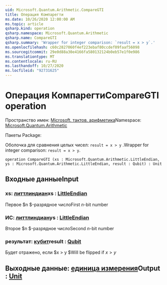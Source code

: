 ```yaml
---
uid: Microsoft.Quantum.Arithmetic.CompareGTI
title: Операция Компарегти
ms.date: 10/26/2020 12:00:00 AM
ms.topic: article
qsharp.kind: operation
qsharp.namespace: Microsoft.Quantum.Arithmetic
qsharp.name: CompareGTI
qsharp.summary: 'Wrapper for integer comparison: `result = x > y`.'
ms.openlocfilehash: c60c2827060f4ef223ebaf80ccdef09faaf56098
ms.sourcegitcommit: 29e0d88a30e4166fa580132124b0eb57e1f0e986
ms.translationtype: MT
ms.contentlocale: ru-RU
ms.lasthandoff: 10/27/2020
ms.locfileid: "92731625"
---
```

# <a name="comparegti-operation"></a><span data-ttu-id="d49f1-102">Операция Компарегти</span><span class="sxs-lookup"><span data-stu-id="d49f1-102">CompareGTI operation</span></span>

<span data-ttu-id="d49f1-103">Пространство имен: [Microsoft. тактов. арифметика](xref:Microsoft.Quantum.Arithmetic)</span><span class="sxs-lookup"><span data-stu-id="d49f1-103">Namespace: [Microsoft.Quantum.Arithmetic](xref:Microsoft.Quantum.Arithmetic)</span></span>

<span data-ttu-id="d49f1-104">Пакеты [](https://nuget.org/packages/)</span><span class="sxs-lookup"><span data-stu-id="d49f1-104">Package: [](https://nuget.org/packages/)</span></span>


<span data-ttu-id="d49f1-105">Оболочка для сравнения целых чисел: `result = x > y` .</span><span class="sxs-lookup"><span data-stu-id="d49f1-105">Wrapper for integer comparison: `result = x > y`.</span></span>

```qsharp
operation CompareGTI (xs : Microsoft.Quantum.Arithmetic.LittleEndian, ys : Microsoft.Quantum.Arithmetic.LittleEndian, result : Qubit) : Unit
```


## <a name="input"></a><span data-ttu-id="d49f1-106">Входные данные</span><span class="sxs-lookup"><span data-stu-id="d49f1-106">Input</span></span>

### <a name="xs--littleendian"></a><span data-ttu-id="d49f1-107">xs: [литтлиндиан](xref:Microsoft.Quantum.Arithmetic.LittleEndian)</span><span class="sxs-lookup"><span data-stu-id="d49f1-107">xs : [LittleEndian](xref:Microsoft.Quantum.Arithmetic.LittleEndian)</span></span>

<span data-ttu-id="d49f1-108">Первое $n $-разрядное число</span><span class="sxs-lookup"><span data-stu-id="d49f1-108">First $n$-bit number</span></span>


### <a name="ys--littleendian"></a><span data-ttu-id="d49f1-109">ИС: [литтлиндиан](xref:Microsoft.Quantum.Arithmetic.LittleEndian)</span><span class="sxs-lookup"><span data-stu-id="d49f1-109">ys : [LittleEndian](xref:Microsoft.Quantum.Arithmetic.LittleEndian)</span></span>

<span data-ttu-id="d49f1-110">Второе $n $-разрядное число</span><span class="sxs-lookup"><span data-stu-id="d49f1-110">Second $n$-bit number</span></span>


### <a name="result--qubit"></a><span data-ttu-id="d49f1-111">результат: [кубит](xref:microsoft.quantum.lang-ref.qubit)</span><span class="sxs-lookup"><span data-stu-id="d49f1-111">result : [Qubit](xref:microsoft.quantum.lang-ref.qubit)</span></span>

<span data-ttu-id="d49f1-112">Будет отражено, если $x > y $</span><span class="sxs-lookup"><span data-stu-id="d49f1-112">Will be flipped if $x > y$</span></span>



## <a name="output--unit"></a><span data-ttu-id="d49f1-113">Выходные данные: [единица измерения](xref:microsoft.quantum.lang-ref.unit)</span><span class="sxs-lookup"><span data-stu-id="d49f1-113">Output : [Unit](xref:microsoft.quantum.lang-ref.unit)</span></span>

